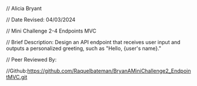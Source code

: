 // Alicia Bryant

// Date Revised: 04/03/2024

// Mini Challenge 2-4 Endpoints MVC

// Brief Description: Design an API endpoint that receives user input and outputs a personalized greeting, such as "Hello, {user's name}."

// Peer Reviewed By:

//Github:https://github.com/Raquelbateman/BryanAMiniChallenge2_EndpointMVC.git
